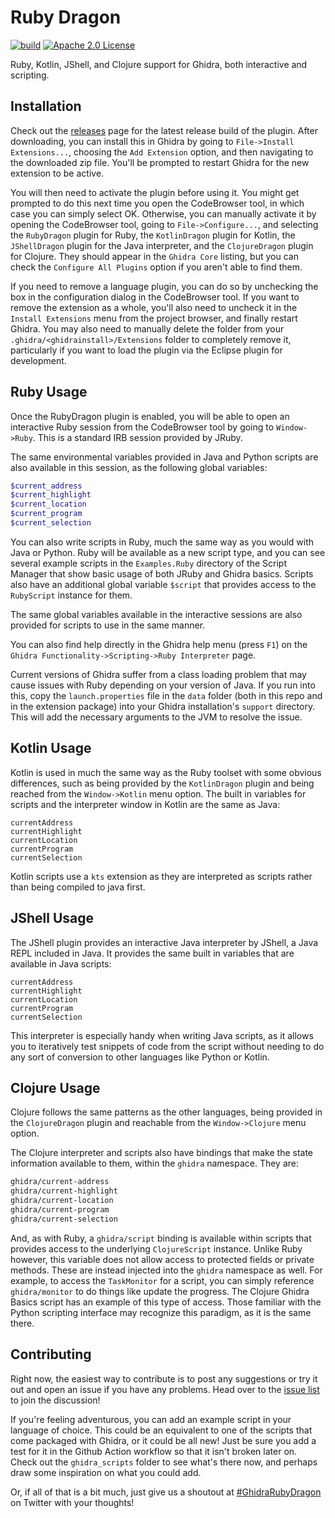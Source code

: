 # Ruby Dragon
[![build](https://github.com/goatshriek/ruby-dragon/actions/workflows/build.yml/badge.svg)](https://github.com/goatshriek/ruby-dragon/actions/workflows/build.yml)
[![Apache 2.0 License](https://img.shields.io/badge/license-Apache%202.0-blue.svg)](https://opensource.org/licenses/Apache-2.0)

Ruby, Kotlin, JShell, and Clojure support for Ghidra, both interactive and
scripting.


## Installation
Check out the
[releases](https://github.com/goatshriek/ruby-dragon/releases/latest) page
for the latest release build of the plugin. After downloading, you can
install this in Ghidra by going to `File->Install Extensions...`, choosing
the `Add Extension` option, and then navigating to the downloaded zip file.
You'll be prompted to restart Ghidra for the new extension to be active.

You will then need to activate the plugin before using it. You might get
prompted to do this next time you open the CodeBrowser tool, in which case you
can simply select OK. Otherwise, you can manually activate it by opening the
CodeBrowser tool, going to `File->Configure...`, and selecting the `RubyDragon`
plugin for Ruby, the `KotlinDragon` plugin for Kotlin, the `JShellDragon` plugin
for the Java interpreter, and the `ClojureDragon` plugin for Clojure. They
should appear in the `Ghidra Core` listing, but you can check the `Configure All
Plugins` option if you aren't able to find them.

If you need to remove a language plugin, you can do so by unchecking the box in
the configuration dialog in the CodeBrowser tool. If you want to remove the
extension as a whole, you'll also need to uncheck it in the `Install Extensions`
menu from the project browser, and finally restart Ghidra. You may also need to
manually delete the folder from your
`.ghidra/<ghidrainstall>/Extensions` folder to completely remove it,
particularly if you want to load the plugin via the Eclipse plugin for
development.


## Ruby Usage
Once the RubyDragon plugin is enabled, you will be able to open an interactive
Ruby session from the CodeBrowser tool by going to `Window->Ruby`. This is a 
standard IRB session provided by JRuby.

The same environmental variables provided in Java and Python scripts are also
available in this session, as the following global variables:

```ruby
$current_address
$current_highlight
$current_location
$current_program
$current_selection
```

You can also write scripts in Ruby, much the same way as you would with Java or
Python. Ruby will be available as a new script type, and you can see several
example scripts in the `Examples.Ruby` directory of the Script Manager that
show basic usage of both JRuby and Ghidra basics. Scripts also have an
additional global variable `$script` that provides access to the `RubyScript`
instance for them.

The same global variables available in the interactive sessions are also
provided for scripts to use in the same manner.

You can also find help directly in the Ghidra help menu (press `F1`) on the 
`Ghidra Functionality->Scripting->Ruby Interpreter` page.

Current versions of Ghidra suffer from a class loading problem that may cause
issues with Ruby depending on your version of Java. If you run into this, copy
the `launch.properties` file in the `data` folder (both in this repo and in
the extension package) into your Ghidra installation's `support` directory.
This will add the necessary arguments to the JVM to resolve the issue.


## Kotlin Usage
Kotlin is used in much the same way as the Ruby toolset with some obvious
differences, such as being provided by the `KotlinDragon` plugin and being
reached from the `Window->Kotlin` menu option. The built in variables for
scripts and the interpreter window in Kotlin are the same as Java:

```
currentAddress
currentHighlight
currentLocation
currentProgram
currentSelection
```

Kotlin scripts use a `kts` extension as they are interpreted as scripts rather
than being compiled to java first.


## JShell Usage
The JShell plugin provides an interactive Java interpreter by JShell, a Java
REPL included in Java. It provides the same built in variables that are
available in Java scripts:

```
currentAddress
currentHighlight
currentLocation
currentProgram
currentSelection
```

This interpreter is especially handy when writing Java scripts, as it allows you
to iteratively test snippets of code from the script without needing to do any
sort of conversion to other languages like Python or Kotlin.


## Clojure Usage
Clojure follows the same patterns as the other languages, being provided in the
`ClojureDragon` plugin and reachable from the `Window->Clojure` menu option.

The Clojure interpreter and scripts also have bindings that make the state
information available to them, within the `ghidra` namespace. They are:

```clojure
ghidra/current-address
ghidra/current-highlight
ghidra/current-location
ghidra/current-program
ghidra/current-selection
```

And, as with Ruby, a `ghidra/script` binding is available within scripts that
provides access to the underlying `ClojureScript` instance. Unlike Ruby however,
this variable does not allow access to protected fields or private methods.
These are instead injected into the `ghidra` namespace as well. For example, to
access the `TaskMonitor` for a script, you can simply reference `ghidra/monitor`
to do things like update the progress. The Clojure Ghidra Basics script has an
example of this type of access. Those familiar with the Python scripting
interface may recognize this paradigm, as it is the same there.


## Contributing
Right now, the easiest way to contribute is to post any suggestions or try it
out and open an issue if you have any problems. Head over to the
[issue list](https://github.com/goatshriek/ruby-dragon/issues) to join the
discussion!

If you're feeling adventurous, you can add an example script in your language
of choice. This could be an equivalent to one of the scripts that come packaged
with Ghidra, or it could be all new! Just be sure you add a test for it in the
Github Action workflow so that it isn't broken later on. Check out the
`ghidra_scripts` folder to see what's there now, and perhaps draw some
inspiration on what you could add.

Or, if all of that is a bit much, just give us a shoutout at
[#GhidraRubyDragon](https://twitter.com/search?q=%23GhidraRubyDragon) on
Twitter with your thoughts!
